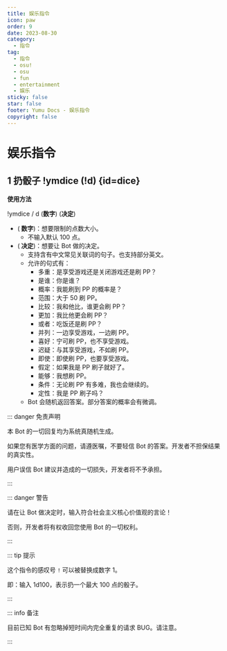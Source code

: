 ```yaml
---
title: 娱乐指令
icon: paw
order: 9
date: 2023-08-30
category:
  - 指令
tag:
  - 指令
  - osu!
  - osu
  - fun
  - entertainment
  - 娱乐
sticky: false
star: false
footer: Yumu Docs - 娱乐指令
copyright: false
---
```


# 娱乐指令

## <HopeIcon icon="dice"/> 1 扔骰子 !ymdice (!d) {id=dice}

**使用方法**

!ymdice / d (**数字**) (**决定**)
- (**<HopeIcon icon="dice-six"/> 数字**)：想要限制的点数大小。
  - 不输入默认 100 点。
- (**<HopeIcon icon="person-praying"/> 决定**)：想要让 Bot 做的决定。
  - 支持含有中文常见关联词的句子。也支持部分英文。
  - 允许的句式有：
    - 多重：是享受游戏还是关闭游戏还是刷 PP？
    - 是谁：你是谁？
    - 概率：我能刷到 PP 的概率是？
    - 范围：大于 50 刷 PP。
    - 比较：我和他比，谁更会刷 PP？
    - 更加：我比他更会刷 PP？
    - 或者：吃饭还是刷 PP？
    - 并列：一边享受游戏，一边刷 PP。
    - 喜好：宁可刷 PP，也不享受游戏。
    - 迟疑：与其享受游戏，不如刷 PP。
    - 即使：即使刷 PP，也要享受游戏。
    - 假定：如果我是 PP 刷子就好了。
    - 能够：我想刷 PP。
    - 条件：无论刷 PP 有多难，我也会继续的。
    - 定性：我是 PP 刷子吗？
  - Bot 会随机返回答案。部分答案的概率会有微调。

::: danger 免责声明

本 Bot 的一切回复均为系统真随机生成。

如果您有医学方面的问题，请遵医嘱，不要轻信 Bot 的答案。开发者不担保结果的真实性。

用户误信 Bot 建议并造成的一切损失，开发者将不予承担。

:::

::: danger 警告

请在让 Bot 做决定时，输入符合社会主义核心价值观的言论！

否则，开发者将有权收回您使用 Bot 的一切权利。

:::

::: tip 提示

这个指令的感叹号 `!` 可以被替换成数字 1。

即：输入 1d100，表示扔一个最大 100 点的骰子。

:::

::: info 备注

目前已知 Bot 有忽略掉短时间内完全重复的请求 BUG。请注意。

:::